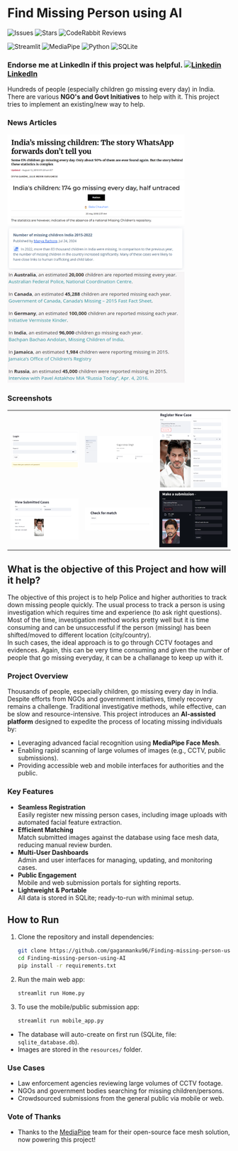 # Find Missing Person using AI
![Issues](https://img.shields.io/github/issues/gaganmanku96/Finding-missing-person-using-AI) ![Stars](https://img.shields.io/github/stars/gaganmanku96/Finding-missing-person-using-AI?style=social)
![CodeRabbit Reviews](https://img.shields.io/coderabbit/prs/github/gaganmanku96/Finding-missing-person-using-AI?utm_source=oss&utm_medium=github&utm_campaign=gaganmanku96%2FFinding-missing-person-using-AI&labelColor=171717&color=FF570A&link=https%3A%2F%2Fcoderabbit.ai&label=CodeRabbit+Reviews)


![Streamlit](https://img.shields.io/badge/Streamlit-000000?style=for-the-badge&logo=streamlit&logoColor=white&height=20)
![MediaPipe](https://img.shields.io/badge/MediaPipe-000000?style=for-the-badge&logo=mediapipe&logoColor=white&height=20)
![Python](https://img.shields.io/badge/Python-000000?style=for-the-badge&logo=python&logoColor=white&height=20)
![SQLite](https://img.shields.io/badge/SQLite-000000?style=for-the-badge&logo=sqlite&logoColor=white&height=20)

### Endorse me at LinkedIn if this project was helpful. [![Linkedin](https://i.stack.imgur.com/gVE0j.png) LinkedIn](https://www.linkedin.com/in/gaganmanku96/)


Hundreds of people (especially children go missing every day) in India. There are various <b>NGO's and Govt Initiatives</b> to help with it. This project tries to implement an  existing/new way to help.

### News Articles

<img src="./resources/image.png" alt="News Article 1" width="400" height="100"/>
<img src="./resources/image-1.png" alt="News Article 2" width="400" height="100"/>
<img src="./resources/image-2.png" alt="News Article 3" width="400" height="100"/>
<img src="./resources/image-3.png" alt="News Article 4" width="400" height="250"/>

### Screenshots

<table>
  <tr>
    <td><img src="./resources/ss_image.png" width="200" alt="Description 1"></td>
    <td><img src="./resources/ss_image-1.png" width="200" alt="Description 2"></td>
    <td><img src="./resources/ss_image-2.png" width="200" alt="Description 3"></td>
  </tr>
  <tr>
    <td><img src="./resources/ss_image-3.png" width="200" alt="Description 4"></td>
    <td><img src="./resources/ss_image-4.png" width="200" alt="Description 5"></td>
    <td><img src="./resources/ss_image-5.png" width="200" alt="Description 6"></td>
  </tr>
</table>


## What is the objective of this Project and how will it help?
The objective of this project is to help Police and higher authorities to track down missing people quickly. The usual process to track a person is using investigation which requires time and experience (to ask right questions). Most of the time, investigation method works pretty well but it is time consuming and can be unsuccessful if the person (missing) has been shifted/moved to different location (city/country).<br>
In such cases, the ideal approach is to go through CCTV footages and evidences. Again, this can be very time consuming and given the number of people that go missing everyday, it can be a challanage to keep up with it.<br>

### Project Overview

Thousands of people, especially children, go missing every day in India. Despite efforts from NGOs and government initiatives, timely recovery remains a challenge. Traditional investigative methods, while effective, can be slow and resource-intensive. This project introduces an **AI-assisted platform** designed to expedite the process of locating missing individuals by:

- Leveraging advanced facial recognition using **MediaPipe Face Mesh**.
- Enabling rapid scanning of large volumes of images (e.g., CCTV, public submissions).
- Providing accessible web and mobile interfaces for authorities and the public.


### Key Features

- **Seamless Registration**  
  Easily register new missing person cases, including image uploads with automated facial feature extraction.
- **Efficient Matching**  
  Match submitted images against the database using face mesh data, reducing manual review burden.
- **Multi-User Dashboards**  
  Admin and user interfaces for managing, updating, and monitoring cases.
- **Public Engagement**  
  Mobile and web submission portals for sighting reports.
- **Lightweight & Portable**  
  All data is stored in SQLite; ready-to-run with minimal setup.

## How to Run

1. Clone the repository and install dependencies:
   ```bash
   git clone https://github.com/gaganmanku96/Finding-missing-person-using-AI.git
   cd Finding-missing-person-using-AI
   pip install -r requirements.txt
   ```
2. Run the main web app:
   ```bash
   streamlit run Home.py
   ```
3. To use the mobile/public submission app:
   ```bash
   streamlit run mobile_app.py
   ```

- The database will auto-create on first run (SQLite, file: `sqlite_database.db`).
- Images are stored in the `resources/` folder.

### Use Cases

- Law enforcement agencies reviewing large volumes of CCTV footage.
- NGOs and government bodies searching for missing children/persons.
- Crowdsourced submissions from the general public via mobile or web.


### Vote of Thanks
- Thanks to the [MediaPipe](https://mediapipe.dev/) team for their open-source face mesh solution, now powering this project!


